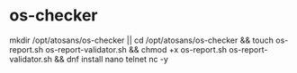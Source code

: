 # os-checker
mkdir /opt/atosans/os-checker || cd /opt/atosans/os-checker && touch os-report.sh os-report-validator.sh && chmod +x os-report.sh os-report-validator.sh && dnf install nano telnet nc -y
